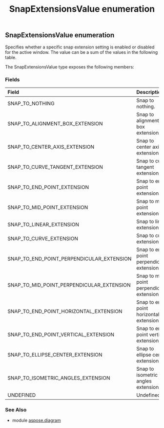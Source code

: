 ﻿---
title: SnapExtensionsValue enumeration
second_title: Aspose.Diagram for Python via .NET API References
description: 
type: docs
weight: 3550
url: /python-net/aspose.diagram/snapextensionsvalue/
is_root: false
---

## SnapExtensionsValue enumeration

Specifies whether a specific snap extension setting is enabled or disabled for the active window. The value can be a sum of the values in the following table.



The SnapExtensionsValue type exposes the following members:

### Fields
| Field | Description |
| :- | :- |
| SNAP_TO_NOTHING | Snap to nothing. |
| SNAP_TO_ALIGNMENT_BOX_EXTENSION | Snap to alignment box extension. |
| SNAP_TO_CENTER_AXIS_EXTENSION | Snap to center axis extension. |
| SNAP_TO_CURVE_TANGENT_EXTENSION | Snap to curve tangent extension. |
| SNAP_TO_END_POINT_EXTENSION | Snap to end point extension. |
| SNAP_TO_MID_POINT_EXTENSION | Snap to mid point extension. |
| SNAP_TO_LINEAR_EXTENSION | Snap to linear extension. |
| SNAP_TO_CURVE_EXTENSION | Snap to curve extension. |
| SNAP_TO_END_POINT_PERPENDICULAR_EXTENSION | Snap to end point perpendicular extension. |
| SNAP_TO_MID_POINT_PERPENDICULAR_EXTENSION | Snap to mid point perpendicular extension. |
| SNAP_TO_END_POINT_HORIZONTAL_EXTENSION | Snap to end point horizontal extension. |
| SNAP_TO_END_POINT_VERTICAL_EXTENSION | Snap to end point vertical extension. |
| SNAP_TO_ELLIPSE_CENTER_EXTENSION | Snap to ellipse center extension. |
| SNAP_TO_ISOMETRIC_ANGLES_EXTENSION | Snap to isometric angles extension. |
| UNDEFINED | Undefined. |


### See Also

* module [aspose.diagram](../)
